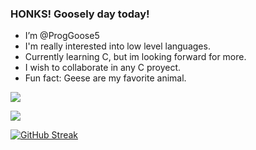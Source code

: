 ### HONKS! Goosely day today! 

- I’m @ProgGoose5
- I'm really interested into low level languages.
- Currently learning C, but im looking forward for more.
- I wish to collaborate in any C proyect.
- Fun fact: Geese are my favorite animal.

![](https://raw.githubusercontent.com/ProgGoose5/github-stats-g/60dead0aafa23f299ce43f7a831f420e1f74bd4c/generated/overview.svg#dark-mode-only?token=BMVA4IL3I6CLKTLLZT5PMZDH5MNWU)

![](https://raw.githubusercontent.com/ProgGoose5/github-stats-g/master/generated/languages.svg#gh-dark-mode-only)
  
[![GitHub Streak](https://streak-stats.demolab.com/?user=ProgGoose5)](https://git.io/streak-stats#gh-dark-mode-only)


